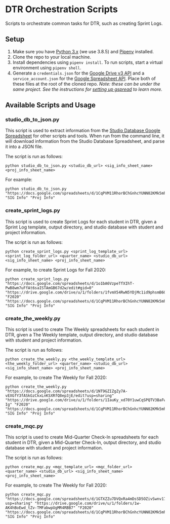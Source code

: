# DTR Orchestration Scripts
Scripts to orchestrate common tasks for DTR, such as creating Sprint Logs.

## Setup
1. Make sure you have [Python 3.x](https://www.python.org/downloads/) (we use 3.8.5) and [Pipenv](https://pipenv-fork.readthedocs.io/en/latest/#install-pipenv-today) installed.
2. Clone the repo to your local machine.
3. Install dependencies using `pipenv install`. To run scripts, start a virtual environment using `pipenv shell`. 
4. Generate a `credentials.json` for the [Google Drive v3 API](https://developers.google.com/drive/api/v3/quickstart/python) and a `service_account.json` for the [Google Spreadsheet API](https://gspread.readthedocs.io/en/latest/oauth2.html#for-bots-using-service-account). Place both of these files at the root of the cloned repo. _Note: these can be under the same project. See the instructions for [setting up gspread](https://gspread.readthedocs.io/en/latest/oauth2.html#enable-api-access-for-a-project) to learn more._

## Available Scripts and Usage

### studio_db_to_json.py
This script is used to extract information from the [Studio Database Google Spreadsheet](https://docs.google.com/spreadsheets/d/1CqPVM11RhorBChGnhcYUNN02KMk5mhKEbuzQEY4vxQA/edit#gid=0) for other scripts and tools. When run from the command line, it will download information from the Studio Database Spreadsheet, and parse it into a JSON file.

The script is run as follows: 
```commandline
python studio_db_to_json.py <studio_db_url> <sig_info_sheet_name> <proj_info_sheet_name>
```

For example: 
```commandline
python studio_db_to_json.py "https://docs.google.com/spreadsheets/d/1CqPVM11RhorBChGnhcYUNN02KMk5mhKEbuzQEY4vxQA/edit#gid=0" "SIG Info" "Proj Info"
```

### create_sprint_logs.py
This script is used to create Sprint Logs for each student in DTR, given a Sprint Log template, output directory, and studio database with student and project information.

The script is run as follows: 
```commandline
python create_sprint_logs.py <sprint_log_template_url> <sprint_log_folder_url> <quarter_name> <studio_db_url> <sig_info_sheet_name> <proj_info_sheet_name>
```

For example, to create Sprint Logs for Fall 2020:
```commandline
python create_sprint_logs.py "https://docs.google.com/spreadsheets/d/1o1bA6VzpeTfXIhT-PwB8wm7uFfAt6saISTAmGB67d2w/edit#gid=0" "https://drive.google.com/drive/u/1/folders/1fvmX54RwN5YDjMc1id9phsmB6OSvfKcQ" "F2020" "https://docs.google.com/spreadsheets/d/1CqPVM11RhorBChGnhcYUNN02KMk5mhKEbuzQEY4vxQA/edit#gid=0" "SIG Info" "Proj Info"
```

### create_the_weekly.py
This script is used to create The Weekly spreadsheets for each student in DTR, given a The Weekly template, output directory, and
studio database with student and project information.

The script is run as follows: 
```commandline
python create_the_weekly.py <the_weekly_template_url> <the_weekly_folder_url> <quarter_name> <studio_db_url> <sig_info_sheet_name> <proj_info_sheet_name>
```

For example, to create The Weekly for Fall 2020:
```commandline
python create_the_weekly.py "https://docs.google.com/spreadsheets/d/1NT9GZIZgZy7A-vEXGfY3fASkGzCkxLnKSXRfQ8ep3jE/edit?usp=sharing" "https://drive.google.com/drive/u/1/folders/1IauKy_xd70Y1uwCqSPQTV3BaFwSOK-Ig" "F2020" "https://docs.google.com/spreadsheets/d/1CqPVM11RhorBChGnhcYUNN02KMk5mhKEbuzQEY4vxQA/edit#gid=0" "SIG Info" "Proj Info"
```

### create_mqc.py
This script is used to create Mid-Quarter Check-In spreadsheets for each student in DTR, given a Mid-Quarter Check-In, output directory, and
studio database with student and project information.

The script is run as follows: 
```commandline
python create_mqc.py <mqc_template_url> <mqc_folder_url> <quarter_name> <studio_db_url> <sig_info_sheet_name> <proj_info_sheet_name>
```

For example, to create The Weekly for Fall 2020:
```commandline
python create_mqc.py "https://docs.google.com/spreadsheets/d/1GTXZZu7DVQxRa4mDsSD5OZivSwnv17nwAV6mroKztSs/edit?usp=sharing" "https://drive.google.com/drive/u/1/folders/1w-AK4hBoEwd_tZv-TMFabwpUgMR4RBB7" "F2020" "https://docs.google.com/spreadsheets/d/1CqPVM11RhorBChGnhcYUNN02KMk5mhKEbuzQEY4vxQA/edit#gid=0" "SIG Info" "Proj Info"
```